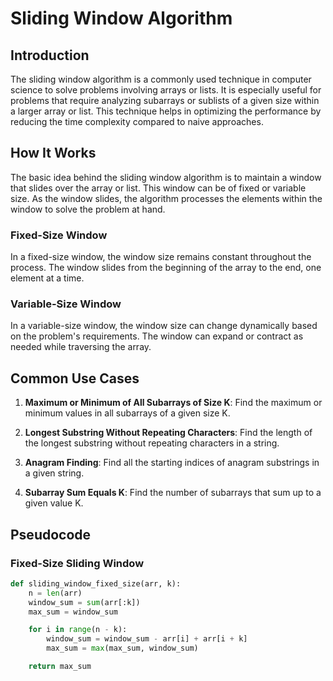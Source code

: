 # Sliding Window Algorithm

## Introduction

The sliding window algorithm is a commonly used technique in computer science to solve problems involving arrays or lists. It is especially useful for problems that require analyzing subarrays or sublists of a given size within a larger array or list. This technique helps in optimizing the performance by reducing the time complexity compared to naive approaches.

## How It Works

The basic idea behind the sliding window algorithm is to maintain a window that slides over the array or list. This window can be of fixed or variable size. As the window slides, the algorithm processes the elements within the window to solve the problem at hand.

### Fixed-Size Window

In a fixed-size window, the window size remains constant throughout the process. The window slides from the beginning of the array to the end, one element at a time.

### Variable-Size Window

In a variable-size window, the window size can change dynamically based on the problem's requirements. The window can expand or contract as needed while traversing the array.

## Common Use Cases

1. **Maximum or Minimum of All Subarrays of Size K**:
   Find the maximum or minimum values in all subarrays of a given size K.

2. **Longest Substring Without Repeating Characters**:
   Find the length of the longest substring without repeating characters in a string.

3. **Anagram Finding**:
   Find all the starting indices of anagram substrings in a given string.

4. **Subarray Sum Equals K**:
   Find the number of subarrays that sum up to a given value K.

## Pseudocode

### Fixed-Size Sliding Window

```python
def sliding_window_fixed_size(arr, k):
    n = len(arr)
    window_sum = sum(arr[:k])
    max_sum = window_sum

    for i in range(n - k):
        window_sum = window_sum - arr[i] + arr[i + k]
        max_sum = max(max_sum, window_sum)

    return max_sum
```